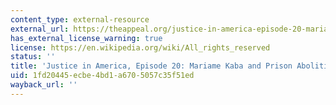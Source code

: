 ```yaml
---
content_type: external-resource
external_url: https://theappeal.org/justice-in-america-episode-20-mariame-kaba-and-prison-abolition/
has_external_license_warning: true
license: https://en.wikipedia.org/wiki/All_rights_reserved
status: ''
title: 'Justice in America, Episode 20: Mariame Kaba and Prison Abolition'
uid: 1fd20445-ecbe-4bd1-a670-5057c35f51ed
wayback_url: ''
---
```

